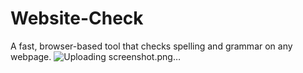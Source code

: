# Website-Check  
A fast, browser-based tool that checks spelling and grammar on any webpage.
![Uploading screenshot.png…]()
